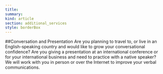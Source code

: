 ```yaml
--- 
title:  
summary: 
kind: article
section: additional_services
style: borderBox
---
```


##Conversation and Presentation
Are you planning to travel to, or live in an English-speaking country and would like to grow your conversational confidence? Are you giving a presentation at an international conference or for your international business and need to practice with a native speaker?
We will work with you in person or over the Internet to improve your verbal communications.
